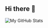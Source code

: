 ## Hi there 👋

![My GitHub Stats](https://github-readme-stats.vercel.app/api?username=myusername&show_icons=true&theme=radical)
